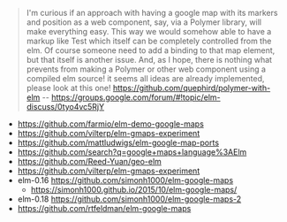 > I'm curious if an approach with having a google map with its markers and position as a web component, say, via a Polymer library, will make everything easy.
This way we would somehow able to have a markup like <map lat="32" lng="23" zoom="3"><marker lat="2" lng="3" icon="1.png">Test</marker></map> which itself can be completely controlled from the elm. Of course someone need to add a binding to that map element, but that itself is another issue.
And, as I hope, there is nothing what prevents from making a Polymer or other web component using a compiled elm source!
> it seems all ideas are already implemented, please look at this one! https://github.com/quephird/polymer-with-elm
> -- https://groups.google.com/forum/#!topic/elm-discuss/0tyo4vc5RjY

- https://github.com/farmio/elm-demo-google-maps
- https://github.com/vilterp/elm-gmaps-experiment
- https://github.com/mattludwigs/elm-google-map-ports
- https://github.com/search?q=google+maps+language%3AElm
- https://github.com/Reed-Yuan/geo-elm
- https://github.com/vilterp/elm-gmaps-experiment
- elm-0.16 https://github.com/simonh1000/elm-google-maps
  - https://simonh1000.github.io/2015/10/elm-google-maps/
- elm-0.18 https://github.com/simonh1000/elm-google-maps-2
- https://github.com/rtfeldman/elm-google-maps
